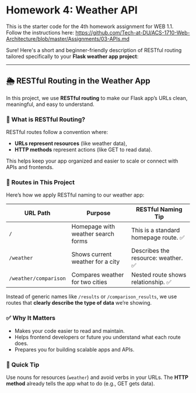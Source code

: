 # Homework 4: Weather API

This is the starter code for the 4th homework assignment for WEB 1.1. Follow the instructions here: https://github.com/Tech-at-DU/ACS-1710-Web-Architecture/blob/master/Assignments/03-APIs.md


Sure! Here's a short and beginner-friendly description of RESTful routing tailored specifically to your **Flask weather app project**:

---

## 🌦️ RESTful Routing in the Weather App

In this project, we use **RESTful routing** to make our Flask app’s URLs clean, meaningful, and easy to understand.

### 🔹 What is RESTful Routing?

RESTful routes follow a convention where:

* **URLs represent resources** (like weather data),
* **HTTP methods** represent actions (like GET to read data).

This helps keep your app organized and easier to scale or connect with APIs and frontends.

### 📍 Routes in This Project

Here’s how we apply RESTful naming to our weather app:

| URL Path              | Purpose                            | RESTful Naming Tip                   |
| --------------------- | ---------------------------------- | ------------------------------------ |
| `/`                   | Homepage with weather search forms | This is a standard homepage route. ✅ |
| `/weather`            | Shows current weather for a city   | Describes the resource: weather. ✅   |
| `/weather/comparison` | Compares weather for two cities    | Nested route shows relationship. ✅   |

Instead of generic names like `/results` or `/comparison_results`, we use routes that **clearly describe the type of data** we’re showing.

### ✅ Why It Matters

* Makes your code easier to read and maintain.
* Helps frontend developers or future you understand what each route does.
* Prepares you for building scalable apps and APIs.

### 🧠 Quick Tip

Use nouns for resources (`weather`) and avoid verbs in your URLs. The **HTTP method** already tells the app what to do (e.g., GET gets data).
